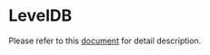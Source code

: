 # LevelDB

Please refer to this [document](https://github.com/google/leveldb) for detail description.
